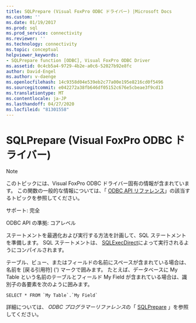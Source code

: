 ```yaml
---
title: SQLPrepare (Visual FoxPro ODBC ドライバー) |Microsoft Docs
ms.custom: ''
ms.date: 01/19/2017
ms.prod: sql
ms.prod_service: connectivity
ms.reviewer: ''
ms.technology: connectivity
ms.topic: conceptual
helpviewer_keywords:
- SQLPrepare function [ODBC], Visual FoxPro ODBC Driver
ms.assetid: 0c4cb5a4-9729-4b2e-a0c6-52027b92e8fc
author: David-Engel
ms.author: v-daenge
ms.openlocfilehash: 14c9358d04e539eb2c77a00e195e8216cd0f5496
ms.sourcegitcommit: e042272a38fb646df05152c676e5cbeae3f9cd13
ms.translationtype: MT
ms.contentlocale: ja-JP
ms.lasthandoff: 04/27/2020
ms.locfileid: "81301558"
---
```

# <a name="sqlprepare-visual-foxpro-odbc-driver"></a>SQLPrepare (Visual FoxPro ODBC ドライバー)
> [!NOTE]  
>  このトピックには、Visual FoxPro ODBC ドライバー固有の情報が含まれています。 この関数の一般的な情報については、「 [ODBC API リファレンス](../../odbc/reference/syntax/odbc-api-reference.md)」の該当するトピックを参照してください。  
  
 サポート: 完全  
  
 ODBC API の準拠: コアレベル  
  
 ステートメントを最適化および実行する方法を計画して、SQL ステートメントを準備します。 SQL ステートメントは、 [SQLExecDirect](../../odbc/microsoft/sqlexecdirect-visual-foxpro-odbc-driver.md)によって実行されるようにコンパイルされます。  
  
 テーブル、ビュー、またはフィールドの名前にスペースが含まれている場合は、名前を [戻る引用符] (') マークで囲みます。 たとえば、データベースに My Table という名前のテーブルとフィールド My Field が含まれている場合は、識別子の各要素を次のように囲みます。  
  
```  
SELECT * FROM `My Table`.`My Field`  
```  
  
 詳細については、 *ODBC プログラマーリファレンス*の「 [SQLPrepare](../../odbc/reference/syntax/sqlprepare-function.md) 」を参照してください。

